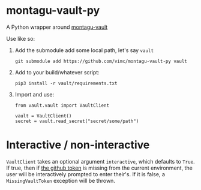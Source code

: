 # montagu-vault-py
A Python wrapper around [montagu-vault](https://github.com/vimc/montagu-vault)

Use like so:

1. Add the submodule add some local path, let's say `vault`
   ```
   git submodule add https://github.com/vimc/montagu-vault-py vault
   ```
2. Add to your build/whatever script:
   ```
   pip3 install -r vault/requirements.txt
   ```
3. Import and use:
   ```
   from vault.vault import VaultClient

   vault = VaultClient()
   secret = vault.read_secret("secret/some/path")
   ```

# Interactive / non-interactive
`VaultClient` takes an optional argument `interactive`, which defaults
to `True`. If true, then if
[the github token](https://github.com/vimc/montagu-vault#authenticating-against-the-vault)
is missing from the current environment, the user will be interactively
prompted to enter their's. If it is false, a `MissingVaultToken`
exception will be thrown.
